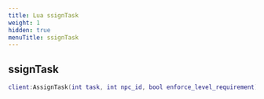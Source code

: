 ```yaml
---
title: Lua ssignTask
weight: 1
hidden: true
menuTitle: ssignTask
---
```

## ssignTask
```lua
client:AssignTask(int task, int npc_id, bool enforce_level_requirement); -- void
```